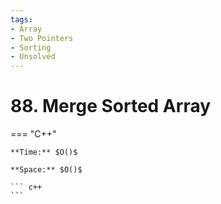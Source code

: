 ```yaml
---
tags:
- Array
- Two Pointers
- Sorting
- Unsolved
---
```



# 88. Merge Sorted Array

=== "C++"

    **Time:** $O()$

    **Space:** $O()$

    ``` c++
    ```